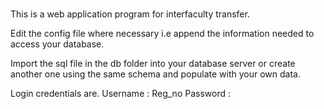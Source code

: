 # 
This is a web application program for interfaculty transfer.

Edit the config file where necessary
i.e
append the information needed to access your database.

Import the sql file in the db folder into your database server or create another one using the same schema and populate with your own data.

Login credentials are.
Username : Reg_no
Password : 
